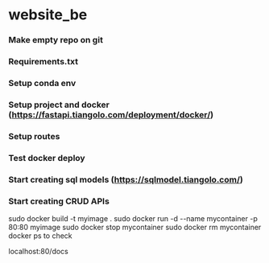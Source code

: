 # website_be

### Make empty repo on git
### Requirements.txt
### Setup conda env
### Setup project and docker (https://fastapi.tiangolo.com/deployment/docker/)
### Setup routes
### Test docker deploy
### Start creating sql models (https://sqlmodel.tiangolo.com/)
### Start creating CRUD APIs

sudo docker build -t myimage .
sudo docker run -d --name mycontainer -p 80:80 myimage
sudo docker stop mycontainer
sudo docker rm mycontainer
docker ps to check

localhost:80/docs